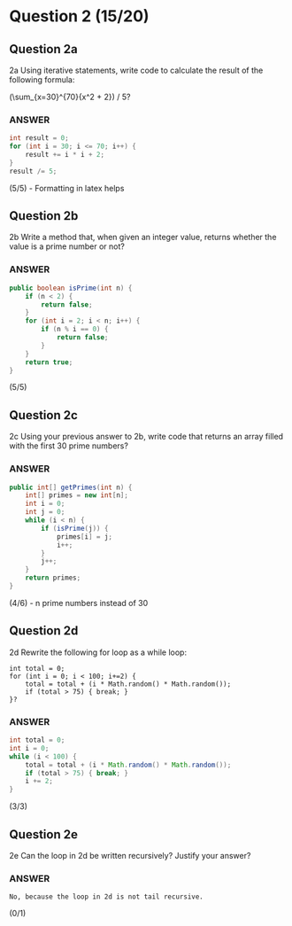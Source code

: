 # Question 2 (15/20)

## Question 2a
2a Using iterative statements, write code to calculate the result of the following formula:

(\sum_{x=30}^{70}{x^2 + 2}) / 5?

### ANSWER
```Java
int result = 0;
for (int i = 30; i <= 70; i++) {
    result += i * i + 2;
}
result /= 5;
```

(5/5) - Formatting in latex helps

## Question 2b
2b Write a method that, when given an integer value, returns whether the value is a prime number or not?

### ANSWER
```Java
public boolean isPrime(int n) {
    if (n < 2) {
        return false;
    }
    for (int i = 2; i < n; i++) {
        if (n % i == 0) {
            return false;
        }
    }
    return true;
}
```

(5/5)

## Question 2c
2c Using your previous answer to 2b, write code that returns an array filled with the first 30 prime numbers?

### ANSWER
```Java
public int[] getPrimes(int n) {
    int[] primes = new int[n];
    int i = 0;
    int j = 0;
    while (i < n) {
        if (isPrime(j)) {
            primes[i] = j;
            i++;
        }
        j++;
    }
    return primes;
}
```

(4/6) - n prime numbers instead of 30

## Question 2d
2d Rewrite the following for loop as a while loop:

```
int total = 0; 
for (int i = 0; i < 100; i+=2) { 
	total = total + (i * Math.random() * Math.random()); 
	if (total > 75) { break; } 
}?
```

### ANSWER
```Java
int total = 0; 
int i = 0; 
while (i < 100) { 
	total = total + (i * Math.random() * Math.random()); 
	if (total > 75) { break; } 
	i += 2; 
}
```

(3/3)

## Question 2e
2e Can the loop in 2d be written recursively? Justify your answer?

### ANSWER
```
No, because the loop in 2d is not tail recursive.
```

(0/1)
